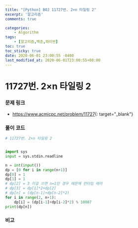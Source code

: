 ```yaml
---
title: "[Python] BOJ 11727번. 2×n 타일링 2"
excerpt: '알고리즘'
comments: true

categories:
    - Algorithm
tags:
    - [알고리즘,백준,파이썬]
toc: true
toc_sticky: true
date: 2020-06-01 23:00:55 -0400
last_modified_at: 2020-06-01T23:00:55+08:00
---
```


# 11727번. 2×n 타일링 2

### 문제 링크

- <https://www.acmicpc.net/problem/11727>{: target="\_blank"}

### 풀이 코드

```python
# 11727번. 2×n 타일링 2


import sys
input = sys.stdin.readline

n = int(input())
dp = [0 for i in range(n+1)]
dp[0] = 1
dp[1] = 1
# dp[2] = 3 이걸 쓰면 n=1인 경우 때문에 런타임 에러
# dp[3] = dp[1]*2+dp[2]
# dp[n] = (dp[n-1]+dp[n-2]*2)
for i in range(2, n+1):
    dp[i] = (dp[i-1]+dp[i-2]*2) % 10007
print(dp[n])
```

### 비고
